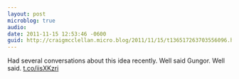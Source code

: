 ```yaml
---
layout: post
microblog: true
audio: 
date: 2011-11-15 12:53:46 -0600
guid: http://craigmcclellan.micro.blog/2011/11/15/t136517263703556096.html
---
```

Had several conversations about this idea recently. Well said Gungor. Well said. [t.co/iisXKzri](http://t.co/iisXKzri)
